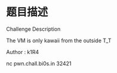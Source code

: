 # 题目描述

Challenge Description

The VM is only kawaii from the outside T_T

Author : k1R4

nc pwn.chall.bi0s.in 32421
